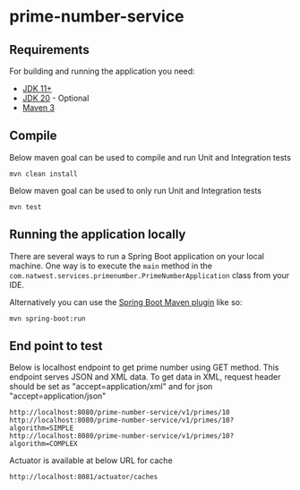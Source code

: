 # prime-number-service

## Requirements

For building and running the application you need:

- [JDK 11+](https://jdk.java.net/11/)
- [JDK 20](https://jdk.java.net/20/) - Optional
- [Maven 3](https://maven.apache.org)

## Compile

Below maven goal can be used to compile and run Unit and Integration tests

```shell
mvn clean install
```

Below maven goal can be used to only run Unit and Integration tests

```shell
mvn test
```

## Running the application locally

There are several ways to run a Spring Boot application on your local machine. One way is to execute the `main` method
in the `com.natwest.services.primenumber.PrimeNumberApplication` class from your IDE.

Alternatively you can use
the [Spring Boot Maven plugin](https://docs.spring.io/spring-boot/docs/current/reference/html/build-tool-plugins-maven-plugin.html)
like so:

```shell
mvn spring-boot:run
```

## End point to test

Below is localhost endpoint to get prime number using GET method. This endpoint serves JSON and XML data. To get data in
XML, request header should be set as "accept=application/xml" and for json "accept=application/json"

```shell
http://localhost:8080/prime-number-service/v1/primes/10
http://localhost:8080/prime-number-service/v1/primes/10?algorithm=SIMPLE
http://localhost:8080/prime-number-service/v1/primes/10?algorithm=COMPLEX
```

Actuator is available at below URL for cache

```shell
http://localhost:8081/actuator/caches
```


